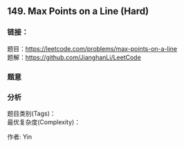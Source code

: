 ## 149. Max Points on a Line (Hard)

### **链接**：
题目：https://leetcode.com/problems/max-points-on-a-line  
题解：https://github.com/JianghanLi/LeetCode

### **题意**



### **分析**  
题目类别(Tags)：  
最优复杂度(Complexity)：  



作者: Yin
